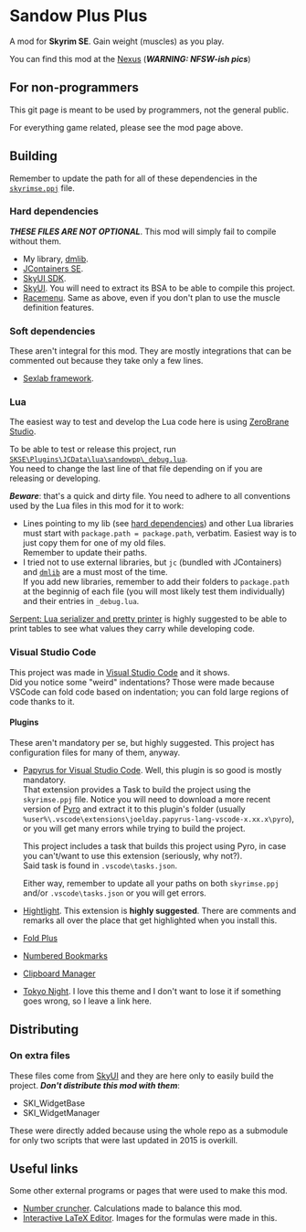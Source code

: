 # Sandow Plus Plus
A mod for **Skyrim SE**. Gain weight (muscles) as you play.

You can find this mod at the [Nexus](https://www.nexusmods.com/skyrimspecialedition/mods/32579) (***WARNING: NFSW-ish pics***)

## For non-programmers
This git page is meant to be used by programmers, not the general public.

For everything game related, please see the mod page above.

## Building
Remember to update the path for all of these dependencies in the [`skyrimse.ppj`](skyrimse.ppj) file.

### Hard dependencies
***THESE FILES ARE NOT OPTIONAL***. This mod will simply fail to compile without them.

- My library, [dmlib](https://github.com/CarlosLeyvaAyala/DM-SkyrimSE-Library.git).
- [JContainers SE](https://www.nexusmods.com/skyrimspecialedition/mods/16495).
- [SkyUI SDK](https://github.com/schlangster/skyui/wiki).
- [SkyUI](https://www.nexusmods.com/skyrimspecialedition/mods/12604). You will need to extract its BSA to be able to compile this project.
- [Racemenu](https://www.nexusmods.com/skyrimspecialedition/mods/19080). Same as above, even if you don't plan to use the muscle definition features.

### Soft dependencies
These aren't integral for this mod. They are mostly integrations that can be commented out because they take only a few lines.
- [Sexlab framework](https://www.loverslab.com/topic/91861-sexlab-framework-se-163-beta-8-november-22nd-2019/).

### Lua
The easiest way to test and develop the Lua code here is using [ZeroBrane Studio](https://studio.zerobrane.com/).

To be able to test or release this project, run [`SKSE\Plugins\JCData\lua\sandowpp\_debug.lua`](SKSE\Plugins\JCData\lua\sandowpp\_debug.lua).\
You need to change the last line of that file depending on if you are releasing or developing.

***Beware***: that's a quick and dirty file. You need to adhere to all conventions used by the Lua files in this mod for it to work:
- Lines pointing to my lib (see [hard dependencies](#hard-dependencies)) and other Lua libraries must start with `package.path = package.path`, verbatim. Easiest way is to just copy them for one of my old files.\
Remember to update their paths.
- I tried not to use external libraries, but `jc` (bundled with JContainers) and [`dmlib`](#hard-dependencies) are a must most of the time.\
If you add new libraries, remember to add their folders to `package.path` at the beginnig of each file (you will most likely test them individually) and their entries in `_debug.lua`.

[Serpent: Lua serializer and pretty printer](http://notebook.kulchenko.com/programming/serpent-lua-serializer-pretty-printer) is highly suggested to be able to print tables to see what values they carry while developing code.


### Visual Studio Code
This project was made in [Visual Studio Code](https://code.visualstudio.com/) and it shows.\
Did you notice some "weird" indentations? Those were made because VSCode can fold code based on indentation; you can fold large regions of code thanks to it.

#### Plugins
These aren't mandatory per se, but highly suggested. This project has configuration files for many of them, anyway.
* [Papyrus for Visual Studio Code](https://marketplace.visualstudio.com/items?itemName=joelday.papyrus-lang-vscode). Well, this plugin is so good is mostly mandatory.\
    That extension provides a Task to build the project using the `skyrimse.ppj` file. Notice you will need to download a more recent version of [Pyro](https://wiki.fireundubh.com/pyro) and extract it to this plugin's folder (usually `%user%\.vscode\extensions\joelday.papyrus-lang-vscode-x.xx.x\pyro`), or you will get many errors while trying to build the project.

    This project includes a task that builds this project using Pyro, in case you can't/want to use this extension (seriously, why not?).\
    Said task is found in `.vscode\tasks.json`.

    Either way, remember to update all your paths on both `skyrimse.ppj` and/or `.vscode\tasks.json` or you will get errors.
* [Hightlight](https://marketplace.visualstudio.com/items?itemName=fabiospampinato.vscode-highlight). This extension is **highly suggested**. There are comments and remarks all over the place that get highlighted when you install this.
* [Fold Plus](https://marketplace.visualstudio.com/items?itemName=dakara.dakara-foldplus)
* [Numbered Bookmarks](https://marketplace.visualstudio.com/items?itemName=alefragnani.numbered-bookmarks)
* [Clipboard Manager](https://marketplace.visualstudio.com/items?itemName=EdgardMessias.clipboard-manager)
* [Tokyo Night](https://marketplace.visualstudio.com/items?itemName=enkia.tokyo-night). I love this theme and I don't want to lose it if something goes wrong, so I leave a link here.

## Distributing

### On extra files
These files come from [SkyUI](https://github.com/schlangster/skyui.git) and they are here only to easily build the project. ***Don't distribute this mod with them***:
- SKI_WidgetBase
- SKI_WidgetManager

These were directly added because using the whole repo as a submodule for only two scripts that were last updated in 2015 is overkill.


## Useful links
Some other external programs or pages that were used to make this mod.
* [Number cruncher](https://docs.google.com/spreadsheets/d/1r10g-b73KjagmzT5Rm1SrWUY7ROhxtawBxy-vV4Yyms/edit?usp=sharing). Calculations made to balance this mod.
* [Interactive LaTeX Editor](https://arachnoid.com/latex/). Images for the formulas were made in this.
